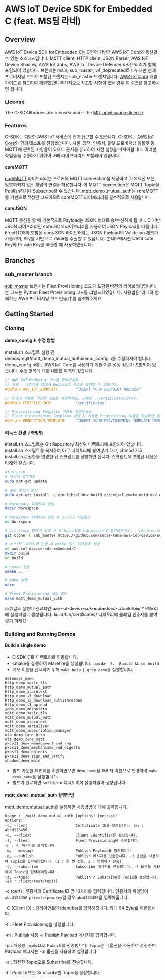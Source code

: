 
# AWS IoT Device SDK for Embedded C (feat. MS팀 라네)

## Overview

AWS IoT Device SDK for Embedded C는 C언어 기반의 AWS IoT Core와 통신할 수 있는 소스코드입니다. MQTT client, HTTP client, JSON Parser, AWS IoT Device Shadow, AWS IoT Jobs, AWS IoT Device Defender 라이브러리가 함께 포함되어 있습니다. 브랜치는 main, sub_master, v4_deprecated로 나뉘지만 현재 프로비저닝 코드가 포함된 브랜치는 sub_master 브랜치입니다. [AWS IoT Core](https://docs.aws.amazon.com/iot/latest/developerguide/what-is-aws-iot.html) 개발 가이드를 참고하여 개발했으며 추가적으로 참고할 사항이 있을 경우 이 링크를 참고하시면 됩니다.

### License

The C-SDK libraries are licensed under the [MIT open source license](LICENSE).

### Features

C-SDK는 다양한 AWS IoT 서비스에 쉽게 접근할 수 있습니다. C-SDK는 [AWS IoT Core](https://docs.aws.amazon.com/iot/latest/developerguide/what-is-aws-iot.html)와 함께 테스트를 진행했습니다. 사물, 정책, 인증서, 플릿 프로비저닝 템플릿 등 MQTT에 관련된 사항들이 있으니 문서를 참고하여 사전 설정을 마쳐야합니다. 이러한 작업들을 수행하기 위하여 아래 라이브러리가 포함되어 있습니다. 

#### coreMQTT

[coreMQTT](https://github.com/FreeRTOS/coreMQTT) 라이브러리는 브로커와 MQTT connection을 제공하고 TLS 세션 또는 암호화되지 않은 채널의 연결을 허용합니다. 이 MQTT connection은 MQTT Topic을 Publish하거나 Subscribe할 수 있습니다. mqtt_demo_mutual_auth는 coreMQTT를 기반으로 작성된 코드이므로 coreMQTT 라이브러리를 필수적으로 사용합니다. 

#### coreJSON

MQTT 통신을 할 때 기본적으로 Payload는 JSON 형태로 송/수신하게 됩니다. C 기반 JSON 라이브러리인 coreJSON 라이브러리를 사용하여 JSON Payload를 다룹니다. FreeRTOS에 포함된 coreJSON 라이브러리는 JSON Payload의 Validation 체크가 가능하며, Key를 기반으로 Value를 추출할 수 있습니다. 본 데모에서는 Certificate Key와 Private Key를 추출할 때 사용하였습니다.

## Branches

### sub_master branch

[sub_master](https://github.com/socar-rane/aws-iot-device-sdk-embedded-C/tree/sub_master) 브랜치는 Fleet Provisioning 코드가 포함된 버전의 라이브러리입니다. 본 코드는 Python Fleet Provisioning 코드를 리빌드하였습니다. 사용법은 '라네와 함께하는 AWS 프로비저닝 코드 만들기'를 참조해주세요.

## Getting Started

### Cloning

#### demo_config.h 수정 방법

install.sh 스크립트 실행 전 demos/mqtt/mqtt_demo_mutual_auth/demo_config.h를 수정하셔야 합니다.
demo_config.h에는 AWS IoT Core를 사용하기 위한 기본 설정 정보가 포함되어 있습니다.
수정 항목에 대한 내용은 아래와 같습니다.

```c
// AWS IoT Endpoint 주소를 입력하세요.
// 사물 - 상호작용 탭에서 Endpoint 주소를 확인할 수 있습니다.
#define AWS_IOT_ENDPOINT        "INSERT YOUR ENDPOINT ADDRESS"

// 인증서 파일을 저장한 경로를 지정하세요. 기본은 ./certificates입니다.
#define CERTFILE_PATH           "certificates"

// Provisioining Template 이름을 설정하세요.
// Fleet Provisioning Template 생성 시 사용한 Provisioning 이름을 작성하면 됩니다.
#define PRODUCTION_TEMPLATE     "INSERT YOUR PROVISIONING TEMPLATE NAME"
```

#### 리눅스 환경 구축방법

install.sh 스크립트는 Git Repository 최상위 디렉토리에 포함되어 있습니다.
install.sh 스크립트를 복사하여 아무 디렉토리에 붙여넣기 하고, chmod 755 install.sh로 권한을 변경한 뒤 스크립트를 실행하면 됩니다.
스크립트에 포함된 내용은 아래와 같습니다.

```sh
#!/bin/sh
# 패키지 업데이트
sudo apt-get update

# 필수 패키지 설치
sudo apt-get install -y vim libssl-dev build-essential cmake uuid-dev git python3-pip 

# Workspace 디렉토리 생성
mkdir Workspace

# Workspace 디렉토리 생성 후 소스코드 다운로드
cd Workspace

# git clone 명령어 실행 시 꼭 branch를 sub_master로 설정해주시고, --recurse-submodules 옵션을 사용하세요.
git clone -b sub_master https://github.com/socar-rane/aws-iot-device-sdk-embedded-C.git --recurse-submodules

# 소스코드 디렉토리 진입 후 cmake 빌드 디렉토리 생성
cd aws-iot-device-sdk-embedded-C
mkdir build
cd build

# cmake 실행
cmake ..

# make 실행
make

# Fleet Provisioning 예제 빌드
make mqtt_demo_mutual_auth
```

스크립트 실행이 완료되면 aws-iot-device-sdk-embedded-c/build/bin/ 디렉토리에 실행파일이 생성됩니다.
build/bin/certificates/ 디렉토리에 클레임 인증서를 붙여넣기 하세요. 

### Building and Running Demos

#### Build a single demo

* C SDK 루트 디렉토리로 이동합니다.
* cmake를 실행하여 Makefile을 생성합니다. : `cmake -S. -Bbuild && cd build`
* 데모 이름을 선택하기 위해 `make help | grep demo`를 실행합니다.

```
defender_demo
http_demo_basic_tls
http_demo_mutual_auth
http_demo_plaintext
http_demo_s3_download
http_demo_s3_download_multithreaded
http_demo_s3_upload
jobs_demo_mosquitto
mqtt_demo_basic_tls
mqtt_demo_mutual_auth
mqtt_demo_plaintext
mqtt_demo_serializer
mqtt_demo_subscription_manager
ota_demo_core_http
ota_demo_core_mqtt
pkcs11_demo_management_and_rng
pkcs11_demo_mechanisms_and_digests
pkcs11_demo_objects
pkcs11_demo_sign_and_verify
shadow_demo_main
```
* 빌드 가능한 패키지를 확인하였으면 `demo_name`을 패키지 이름으로 변경하여 `make demo_name`을 실행합니다.
* 빌드가 완료되면 `build/bin` 디렉토리에 실행파일이 생성됩니다.

#### mqtt_demo_mutual_auth 실행방법

mqtt_demo_mutual_auth를 실행하면 사용방법에 대해 출력됩니다.

```
Usage : ./mqtt_demo_mutual_auth [options] [message]
options:
-c, --cert                      Certificate ID를 설정합니다. (ex : abcd123456)
-C, --client                    Client Identifier를 설정합니다.
-f, --fleet                     Fleet Provisioning을 수행합니다.
-h : 이 메시지를 출력합니다.
-m, --message                   Publish Payload를 입력합니다.
-p, --publish                   Publish 메시지를 전송합니다. -t 옵션을 사용하여 Topic을 입력해야합니다. (1 : 한 번 전송, 2 : 반복하여 전송)
-s, --subscribe                 Subscribe 메시지를 전송합니다. -t 옵션을 사용하여 Topic을 입력해야합니다.
-t, --topic                     Publish / Subscribe할 Topic을 설정합니다.(ex : client/test/topic)
```

-c (cert) : 인증서의 Certificate ID 앞 10자리를 입력합니다.
인증서의 파일명이 `abcd123456-private.pem.key`일 경우 `abcd123456`을 입력해줍니다.

-C (Client ID) : 클라이언트의 Identifier를 입력해줍니다. 최대 64 Byte로 제한됩니다.

-f : Fleet Provisioning을 실행합니다.

-m : Publish 사용 시 Publish Payload 메시지를 입력합니다.

-p : 지정한 Topic으로 Publish를 전송합니다. Topic은 -t 옵션을 사용하여 설정하며 Payload 메시지는 -m 옵션을 사용하여 설정합니다.

-s : 지정한 Topic으로 Subscribe를 전송합니다.

-t : Publish 또는 Subscribe할 Topic을 설정합니다. 